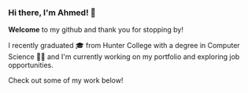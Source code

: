 ### Hi there, I'm Ahmed! 👋

**Welcome** to my github and thank you for stopping by!

I recently graduated 🎓 from Hunter College with a degree in Computer Science 👨‍💻 and I'm currently working on my portfolio and exploring job opportunities.

Check out some of my work below!
